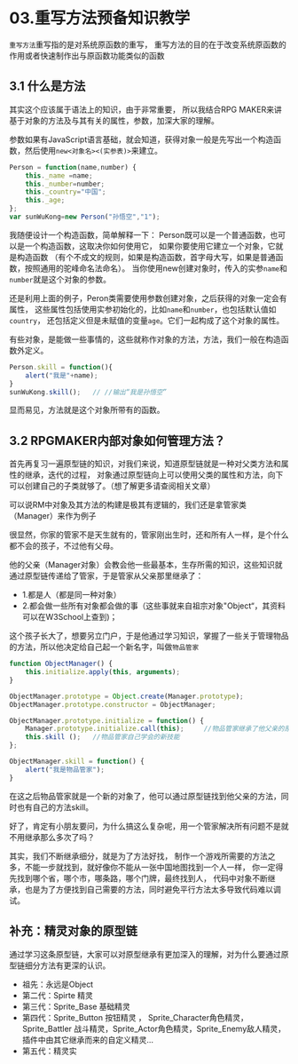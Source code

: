 # 03.重写方法预备知识教学
``重写方法``重写指的是对系统原函数的重写，
重写方法的目的在于改变系统原函数的作用或者快速制作出与原函数功能类似的函数

## 3.1 什么是方法
其实这个应该属于语法上的知识，由于非常重要，
所以我结合RPG MAKER来讲基于对象的方法及与其有关的属性，参数，加深大家的理解。

参数如果有JavaScript语言基础，就会知道，获得对象一般是先写出一个构造函数，然后使用``new<对象名><(实参表)>``来建立。
```js
Person = function(name,number) {
    this._name =name;
    this._number=number;
    this._country="中国";
    this._age;
};
var sunWuKong=new Person("孙悟空","1");
```
我随便设计一个构造函数，简单解释一下：
Person既可以是一个普通函数，也可以是一个构造函数，这取决你如何使用它，
如果你要使用它建立一个对象，它就是构造函数
（有个不成文的规则，如果是构造函数，首字母大写，如果是普通函数，按照通用的驼峰命名法命名）。
当你使用new创建对象时，传入的实参``name``和``number``就是这个对象的参数。

还是利用上面的例子，Peron类需要使用参数创建对象，之后获得的对象一定会有属性，
这些属性包括使用实参初始化的，比如``name``和``number``，也包括默认值如``country``，
还包括定义但是未赋值的变量``age``。它们一起构成了这个对象的属性。

有些对象，是能做一些事情的，这些就称作对象的方法，方法，我们一般在构造函数外定义。
```js
Person.skill = function(){
    alert("我是"+name);
} 
sunWuKong.skill();   // //输出“我是孙悟空” 
```
显而易见，方法就是这个对象所带有的函数。

## 3.2 RPGMAKER内部对象如何管理方法？
首先再复习一遍原型链的知识，对我们来说，知道原型链就是一种对父类方法和属性的继承，迭代的过程，
对象通过原型链向上可以使用父类的属性和方法，向下可以创建自己的子类就够了。（想了解更多请查阅相关文章）

可以说RM中对象及其方法的构建是极其有逻辑的，我们还是拿管家类（Manager）来作为例子

很显然，你家的管家不是天生就有的，管家刚出生时，还和所有人一样，是个什么都不会的孩子，不过他有父母。

他的父亲（Manager对象）会教会他一些最基本，生存所需的知识，这些知识就通过原型链传递给了管家，于是管家从父亲那里继承了：
+ 1.都是人（都是同一种对象）
+ 2.都会做一些所有对象都会做的事（这些事就来自祖宗对象"Object“，其资料可以在W3School上查到)；

这个孩子长大了，想要另立门户，于是他通过学习知识，掌握了一些关于管理物品的方法，所以他决定给自己起一个新名字，叫做``物品管家``
```js
function ObjectManager() {
    this.initialize.apply(this, arguments);
}

ObjectManager.prototype = Object.create(Manager.prototype);
ObjectManager.prototype.constructor = ObjectManager;

ObjectManager.prototype.initialize = function() {
    Manager.prototype.initialize.call(this);     //物品管家继承了他父亲的原型链
    this.skill ();   //物品管家自己学会的新技能
};

ObjectManager.skill = function() {
    alert("我是物品管家");
}
```

在这之后物品管家就是一个新的对象了，他可以通过原型链找到他父亲的方法，同时也有自己的方法skill。

好了，肯定有小朋友要问，为什么搞这么复杂呢，用一个管家解决所有问题不是就不用继承那么多次了吗？

其实，我们不断继承细分，就是为了方法好找，
制作一个游戏所需要的方法之多，不能一步就找到，就好像你不能从一张中国地图找到一个人一样，
你一定得先找到哪个省，哪个市，哪条路，哪个门牌，最终找到人，
代码中对象不断继承，也是为了方便找到自己需要的方法，同时避免平行方法太多导致代码难以调试。

## 补充：精灵对象的原型链
通过学习这条原型链，大家可以对原型继承有更加深入的理解，对为什么要通过原型链细分方法有更深的认识。

+ 祖先：永远是Object
+ 第二代：Spirte 精灵
+ 第三代：Sprite_Base 基础精灵
+ 第四代：Sprite_Button 按钮精灵 ， Sprite_Character角色精灵，
Sprite_Battler 战斗精灵，Sprite_Actor角色精灵，Sprite_Enemy敌人精灵，
插件中由其它继承而来的自定义精灵…
+ 第五代：精灵实
